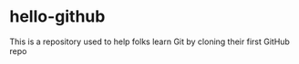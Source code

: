 # hello-github
This is a repository used to help folks learn Git by cloning their first GitHub repo
